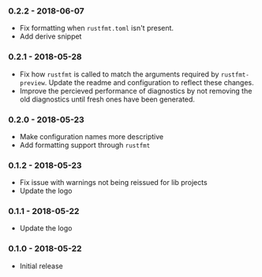 ### 0.2.2 - 2018-06-07
- Fix formatting when `rustfmt.toml` isn't present.
- Add derive snippet

### 0.2.1 - 2018-05-28
- Fix how `rustfmt` is called to match the arguments required by `rustfmt-preview`. Update the readme and configuration to reflect these changes.
- Improve the percieved performance of diagnostics by not removing the old diagnostics until fresh ones have been generated.

### 0.2.0 - 2018-05-23
- Make configuration names more descriptive
- Add formatting support through `rustfmt`

### 0.1.2 - 2018-05-23
- Fix issue with warnings not being reissued for lib projects
- Update the logo

### 0.1.1 - 2018-05-22
- Update the logo

### 0.1.0 - 2018-05-22
- Initial release